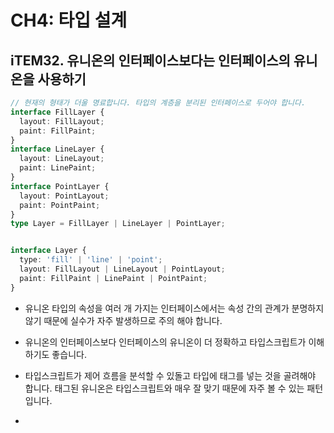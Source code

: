 # CH4: 타입 설계

## iTEM32. 유니온의 인터페이스보다는 인터페이스의 유니온을 사용하기

```ts
// 현재의 형태가 더울 명료합니다. 타입의 계층을 분리된 인터페이스로 두어야 합니다.
interface FillLayer {
  layout: FillLayout;
  paint: FillPaint;
}
interface LineLayer {
  layout: LineLayout;
  paint: LinePaint;
}
interface PointLayer {
  layout: PointLayout;
  paint: PointPaint;
}
type Layer = FillLayer | LineLayer | PointLayer;


interface Layer {
  type: 'fill' | 'line' | 'point';
  layout: FillLayout | LineLayout | PointLayout;
  paint: FillPaint | LinePaint | PointPaint;
}
```

- 유니온 타입의 속성을 여러 개 가지는 인터페이스에서는 속성 간의 관계가 분명하지 않기 때문에 실수가 자주 발생하므로 주의 해야 합니다. 

- 유니온의 인터페이스보다 인터페이스의 유니온이 더 정확하고 타입스크립트가 이해하기도 좋습니다. 

- 타입스크립트가 제어 흐름을 분석할 수 있돌고 타입에 태그를 넣는 것을 골려해야 합니다. 태그된 유니온은 타입스크립트와 매우 잘 맞기 때문에 자주 볼 수 있는 패턴입니다.

-